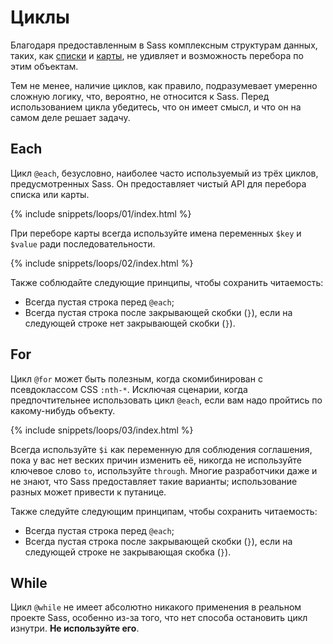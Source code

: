 
# Циклы

Благодаря предоставленным в Sass комплексным структурам данных, таких, как [списки](#section-24) и [карты](#section-25), не удивляет и возможность перебора по этим объектам.

Тем не менее, наличие циклов, как правило, подразумевает умеренно сложную логику, что, вероятно, не относится к Sass. Перед использованием цикла убедитесь, что он имеет смысл, и что он на самом деле решает задачу.

## Each

Цикл `@each`, безусловно, наиболее часто используемый из трёх циклов, предусмотренных Sass. Он предоставляет чистый API для перебора списка или карты.

{% include snippets/loops/01/index.html %}

При переборе карты всегда используйте имена переменных `$key` и `$value` ради последовательности.

{% include snippets/loops/02/index.html %}

Также соблюдайте следующие принципы, чтобы сохранить читаемость:

* Всегда пустая строка перед `@each`;
* Всегда пустая строка после закрывающей скобки (`}`), если на следующей строке нет закрывающей скобки (`}`).

## For

Цикл `@for` может быть полезным, когда скомибинирован с псевдоклассом CSS `:nth-*`. Исключая сценарии, когда предпочтительнее использовать цикл `@each`, если вам надо пройтись по какому-нибудь объекту.

{% include snippets/loops/03/index.html %}

Всегда используйте `$i` как переменную для соблюдения соглашения, пока у вас нет веских причин изменить её, никогда не используйте ключевое слово `to`, используйте `through`. Многие разработчики даже и не знают, что Sass предоставляет такие варианты; использование разных может привести к путанице.

Также следуйте следующим принципам, чтобы сохранить читаемость:

* Всегда пустая строка перед `@each`;
* Всегда пустая строка после закрывающей скобки (`}`), если на следующей строке не закрывающая скобка (`}`).

## While

Цикл `@while` не имеет абсолютно никакого применения в реальном проекте Sass, особенно из-за того, что нет способа остановить цикл изнутри. **Не используйте его**.
